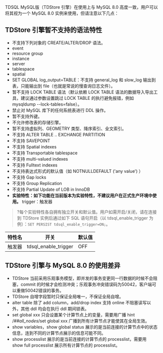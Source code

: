 
TDSQL MySQL版（TDStore 引擎）在使用上与 MySQL 8.0 高度一致，用户可以将其视为一个 MySQL 8.0 实例来使用，但请注意以下几点：

## TDStore 引擎暂不支持的语法特性
- 不支持下列对象的 CREATE/ALTER/DROP 语法。
 - event
 - resource group
 - instance
 - server
 - tablespace
 - spatial
- SET GLOBAL log_output=TABLE：不支持 general_log 和 slow_log 输出到表，只能输出到 file（也就是常说的慢查询日志文件）。
- 暂不支持 LOCK TABLE 语法（默认依赖 LOCK TABLE 语法的数据导入导出工具，建议通过参数设置跳过 LOCK TABLE 的执行避免报错，例如 mysqldump --lock-tables=false）。
- 禁止对 MySQL 库下的任何系统表进行 DDL 操作。
- 暂不支持外键。
- 不允许修改表的存储引擎。
- 暂不支持虚拟列、GEOMETRY 类型、降序索引、全文索引。
- 不支持 ALTER TABLE .. EXCHANGE PARTITION
- 不支持 SAVEPOINT
- 不支持 Spatial indexes
- 不支持 Transportable tablespace
- 不支持 multi-valued indexes
- 不支持 Fulltext indexes
- 不支持表达式形式的默认值（如 NOTNULLDEFAULT ('any value') ）
- 不支持 Gap locks
- 不支持 Group Replication
- 不支持 Partial Update of LOB in InnoDB
- **实验特性：如下功能在当前版本为实验特性，不建议用户在正式生产环境中使用。**
trigger：触发器
>?每个实验特性各自拥有独立开关和默认值。用户如需开启/关闭，请在连接到 TDStore 实例后通过如下 SQL 语句开启（以 tdsql_enable_trigger 为例）：`SET PERSIST tdsql_enable_trigger=ON;`。
>
<table>
<thead><tr><th>特性名</th><th>开关</th><th>默认值</th></tr></thead>
<tbody>
<tr>
<td>触发器</td>
<td>tdsql_enable_trigger</td>
<td>OFF</td></tr>
</tbody></table>

## TDStore 引擎与 MySQL 8.0 的使用差异
- TDStore 当前采用乐观事务模型，即并发的事务变更同一行数据的时候不会阻塞，commit 的时候才会检测冲突；乐观事务冲突错误码为50042，客户端可以重做50042错误的事务。
- TDStore 自增字段暂时只保证全局唯一，不保证全局自增。
- alter table 除了 add column，add/drop index 支持 online 不阻塞读写以外，其他 ddl 均会在执行 ddl 期间锁表。
- set global xxx 只会设置某个计算节点上的变量，需要用广播 hint /*##all_nodes*/set global xxx 广播到所有计算节点才能使其在全局生效。
- show variables，show global status 展示的是当前连接的计算节点中的状态信息，连到不同的计算节点展示的信息可能不同。
- show processlist 展示的是当前连接的计算节点的 processlist，需要用 show full processlist 展示所有计算节点的 processlist。

